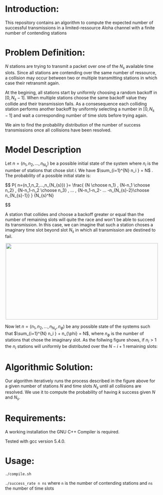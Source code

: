 # Introduction:

This repository contains an algorithm to compute the expected number of successful transmissions in a limited-ressource 
Aloha channel with a finite number of contending stations

# Problem Definition:

$N$ stations are trying to transmit a packet over one of the $N_s$ available time slots.
Since all stations are contending over the same number of ressource, a collision may occur between two or multiple transmitting stations in which case their retransmit again.

At the begining, all stations start by uniformly choosing a random backoff in $[0,N_s-1]$.
When multiple stations choose the same backoff value they collide and their transmission fails. As a consesequence each colliding station performs another backoff by uniformly selecting a number in $[0,N_s-1]$ and wait a corresponding number of time slots before trying again.

We aim to find the probability distribution of the number of success transmissions once all collisions have been resolved.

# Model Description 

Let $n=(n_1,n_2,...,n_{N_s})$ be a possible initial state of the system where $n_i$ is the number of stations that chose slot $i$. We have  $\sum_{i=1}^{N} n_i } = N$ . The probability of a possible initial state is:

$$
P\{ n=(n_1,n_2,...,n_{N_{s}}) \}=
\frac{
{N \choose n_1} \, {N-n_1 \choose n_2} \, {N-n_1-n_2 \choose n_3} \, ... \,
{N-n_1-n_2- ... -n_{N_{s}-2}\choose n_{N_{s}-1}}
}
{N_{s}^N} 

$$

A station that collides and choose a backoff greater or equal than the number of remaining slots will quite the race and won't be able to succeed its transmission.
In this case, we can imagine that such a station choses a imaginary time slot beyond slot $N_s$ in which all transmission are destined to fail. 

<div style="text-align:center"><img src="https://github.com/mohammeddahhani/limited-ressources-Aloha-protocol/blob/master/exact_model.png" width="500" height="250"/></div>

Now let $n=(n_1,n_2,...,n_{N_s},n_{\phi})$ be any possible state of the systems such that  $\sum_{i=1}^{N} n_i } + n_{\phi} = N$, where $n_{\phi}$ is the number of stations that chose the imaginary slot.
As the follwing figure shows, if $n_i > 1$ the $n_i$ stations will uniformly be distributed over the $N-i+1$ remaining slots:


# Algorithmic Solution:

Our algorithm iteratively runs the process described in the figure above for a given number of stations $N$ and time slots $N_s$ until all collisions are resolved. We use it to compute the probability of having $k$ success given $N$ and $N_s$.

# Requirements:

A working installation the GNU C++ Compiler is required.

Tested with gcc version 5.4.0. 

# Usage:
`./compile.sh`

`./success_rate n ns` where `n` is the number of contending stations and `ns` the number of time slots
